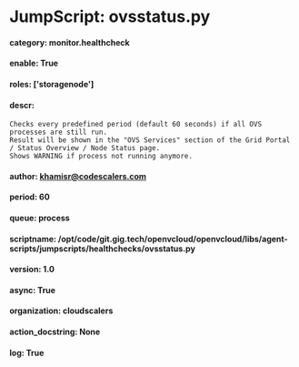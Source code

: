 
# JumpScript: ovsstatus.py
        
#### category: monitor.healthcheck
#### enable: True
#### roles: ['storagenode']
#### descr: 
```
Checks every predefined period (default 60 seconds) if all OVS processes are still run.
Result will be shown in the "OVS Services" section of the Grid Portal / Status Overview / Node Status page.
Shows WARNING if process not running anymore.

```
#### author: khamisr@codescalers.com
#### period: 60
#### queue: process
#### scriptname: /opt/code/git.gig.tech/openvcloud/openvcloud/libs/agent-scripts/jumpscripts/healthchecks/ovsstatus.py
#### version: 1.0
#### async: True
#### organization: cloudscalers
#### action_docstring: None
#### log: True
